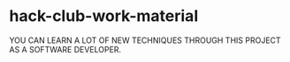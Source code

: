 # hack-club-work-material
YOU CAN LEARN A LOT OF NEW TECHNIQUES THROUGH THIS PROJECT AS A SOFTWARE DEVELOPER. 
